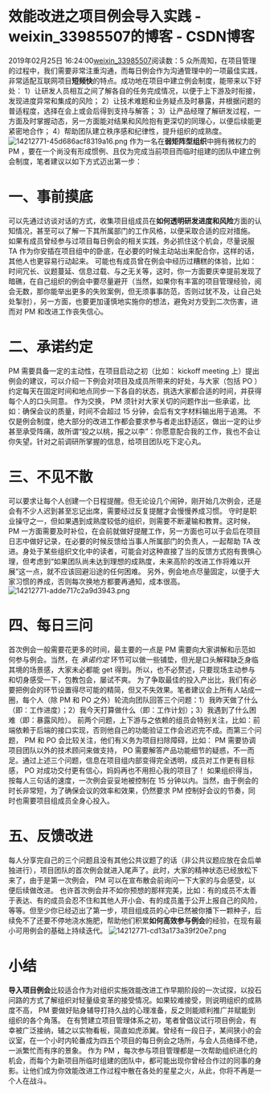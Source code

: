 # 效能改进之项目例会导入实践 - weixin_33985507的博客 - CSDN博客
2019年02月25日 16:24:00[weixin_33985507](https://me.csdn.net/weixin_33985507)阅读数：5
众所周知，在项目管理的过程中，我们需要非常注重沟通，而每日例会作为沟通管理中的一项最佳实践，非常适配互联网项目**短频快**的特点。成功地在项目中建立例会制度，能带来以下好处：
1）让研发人员相互之间了解各自的任务完成情况，以便于上下游及时衔接，发现进度异常和集成的风险；
2）让技术难题和业务疑点及时暴露，并根据问题的普适程度，选择在会上或会后得到支持与解答；
3）让产品经理了解研发过程，一方面及时掌握动态，另一方面能对结果和风险抱有更深切的同理心，以便后续能更紧密地合作；
4）帮助团队建立秩序感和纪律性，提升组织的成熟度。
![14212771-45d686acf8319a16.png](https://upload-images.jianshu.io/upload_images/14212771-45d686acf8319a16.png)
作为一名在**弱矩阵型组织**中拥有微权力的 PM ，要在一个尚没有形成惯例、且仅为完成当前项目而临时组建的团队中建立例会制度，笔者建议以如下方式迈出第一步：
# 一、事前摸底
可以先通过访谈对话的方式，收集项目组成员在**如何透明研发进度和风险**方面的认知情况，甚至可以了解一下其所属部门的工作风格，以便采取合适的应对措施。
如果有成员曾经参与过项目每日例会的相关实践，务必抓住这个机会，尽量说服 TA 作为你安插在项目组中的卧底，在必要的时候主动站出来配合你，这样的话，其他人也更容易行动起来。
可能也有成员曾在例会中经历过糟糕的体验，比如：时间冗长、议题蔓延、信息过载、与之无关等，这时，你一方面要庆幸提前发现了暗礁，在自己组织的例会中要尽量避开（当然，如果你有丰富的项目管理经验，阅会无数，那你能举出更多的失败案例，但无须事事防范，否则过犹不及，让自己处处掣肘），另一方面，也要更加谨慎地实施你的想法，避免对方受到二次伤害，进而对 PM 和改进工作丧失信心。
# 二、承诺约定
PM 需要具备一定的主动性，在项目启动之初（比如： kickoff meeting 上）提出例会的建议，可以介绍一下例会对项目及成员所带来的好处，与大家（包括 PO ）约定每天在固定时间和地点同步一下各自的状态，挑选大家都合适的时间，并获得每个人的口头同意。
作为交换， PM 须针对大家关切的问题作出一些承诺，比如：确保会议的质量，时间不会超过 15 分钟，会后有文字材料输出用于追溯。
不仅是例会制度，绝大部分的改进工作都会要求参与者走出舒适区，做出一定的让步甚至承受阵痛，故所谓“投之以桃，报之以李”：你愿意配合我的工作，我也不会让你失望。针对之前调研所掌握的信息，给项目团队吃下定心丸。
# 三、不见不散
可以要求让每个人创建一个日程提醒。但无论设几个闹钟，刚开始几次例会，还是会有不少人迟到甚至忘记出席，需要经过反复提醒才会慢慢养成习惯。
守时是职业操守之一，但如果遇到成熟度较低的组织，则需要不断灌输和教育。这时候， PM 一方面需要及时补位，在会前就做好提醒工作，另一方面也可以于会后在项目日志中做好记录，在必要的时候反馈给当事人所属部门的负责人，一起帮助 TA 改进。身处于某些组织文化中的读者，可能会对这种直接了当的反馈方式抱有畏惧心理，但考虑到“如果团队尚未达到理想的成熟度，未来高阶的改进工作将难以开展”这一点，就不应该回避沿途的任何困难。
另外，例会地点尽量固定，以便于大家习惯的养成，否则每次换地方都要再通知，成本很高。
![14212771-adde717c2a9d3943.png](https://upload-images.jianshu.io/upload_images/14212771-adde717c2a9d3943.png)
# 四、每日三问
首次例会一般需要花更多的时间，最主要的一点是 PM 需要向大家讲解和示范如何参与例会。当然，在 *承诺约定* 环节可以做一些铺垫，但光是口头解释缺乏身临其境的场景感，大家未必都能 get 得到。所以，也不必赘述，只要现场主动参与和切身感受一下，包教包会，屡试不爽。
为了争取最佳的投入产出比，我们有必要把例会的环节设置得尽可能的精简，但又不失效果。笔者建议会上所有人站成一圈，每个人（除 PM 和 PO 之外）轮流向团队回答三个问题：1）我昨天做了什么（即：工作进度）；2）我今天打算做什么（即：工作计划）；3）我遇到了什么困难（即：暴露风险）。
前两个问题，上下游与之依赖的组员会特别关注，比如：前端依赖于后端的接口实现，否则他自己的功能验证工作会迟迟完不成。而第三个问题， PM 和 PO 会比较关注，他们有义务为项目扫除障碍，比如： PM 需要协调项目团队以外的技术顾问来做支持， PO 需要解答产品功能细节的疑惑，不一而足。通过上述三个问题，信息在项目组内部变得完全透明，成员对工作更有目标感， PO 对成功交付更有信心，妈妈再也不用担心我的项目了！
如果组织得当，按每人三句话的速度，一次例会妥妥地被控制在 15 分钟以内。当然，由于例会的时长非常短，为了确保会议的效率和效果，仍然要求 PM 控制好会议的节奏，同时也需要项目组成员全身心投入。
# 五、反馈改进
每人分享完自己的三个问题且没有其他公共议题了的话（非公共议题应放在会后单独进行），项目团队的首次例会就进入尾声了。此时，大家的精神状态已经放松下来了，由于是第一次例会， PM 可以在宣布散会前询问一下大家的与会感受，以便后续做改进。
也许首次例会并不如你预想的那样完美，比如：有的成员不太善于表达、有的成员会忍不住和其他人开小会、有的成员羞于公开上报自己的风险，等等。但至少你已经迈出了第一步，项目组成员的心中已然被你播下一颗种子，后续免不了还要不停地浇水施肥，帮助他们积累**如何高效参与例会**的经验，在现有最小可用例会的基础上持续迭代。
![14212771-cd13a173a39f20e7.png](https://upload-images.jianshu.io/upload_images/14212771-cd13a173a39f20e7.png)
# 小结
**导入项目例会**比较适合作为对组织实施效能改进工作早期阶段的一次试探，以投石问路的方式了解组织对轻量级变革的接受情况。如果较难接受，则说明组织的成熟度不高， PM 要做好贴身辅导打持久战的心理准备，反之则能顺利推广并赋能到组织的各个角落。
在有赞建立项目管理体系之初，笔者曾倡议试行项目例会，有幸被广泛接纳，辅之以实物看板，简直如虎添翼。曾经有一段日子，某间狭小的会议室，在一个小时内轮番成为四五个项目的每日例会之场所，与会人员络绎不绝，一派繁忙而有序的景象。
作为 PM ，每次参与项目管理都是一次帮助组织进化的机会，而每个为新项目所临时组建的团队中，都可能出现你曾经合作过的同事的身影。让他们成为你效能改进工作过程中散在各处的星星之火，从此，你将不再是一个人在战斗。
